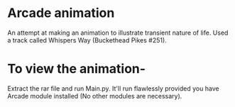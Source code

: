 # Arcade animation
An attempt at making an animation to illustrate transient nature of life. Used a track called Whispers Way (Buckethead Pikes #251).
# To view the animation-
Extract the rar file and run Main.py. It'll run flawlessly provided you have Arcade module installed (No other modules are necessary).
